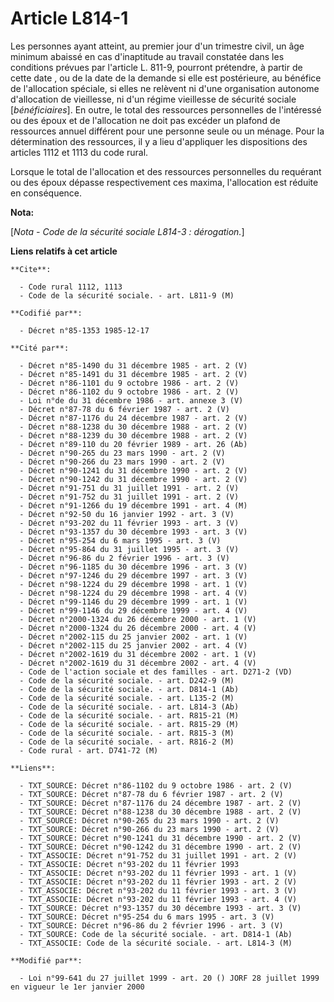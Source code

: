 # Article L814-1

Les personnes ayant atteint, au premier jour d'un trimestre civil, un âge minimum abaissé en cas d'inaptitude au travail
constatée dans les conditions prévues par l'article L. 811-9, pourront prétendre, à partir de cette date     , ou de la date
de la demande si elle est postérieure, au bénéfice de l'allocation spéciale, si elles ne relèvent ni d'une organisation
autonome d'allocation de vieillesse, ni d'un régime vieillesse de sécurité sociale [*bénéficiaires*]. En outre, le total des
ressources personnelles de l'intéressé ou des époux et de l'allocation ne doit pas excéder un plafond de ressources annuel
différent pour une personne seule ou un ménage. Pour la détermination des ressources, il y a lieu d'appliquer les
dispositions des articles 1112 et 1113 du code rural. 

Lorsque le total de l'allocation et des ressources personnelles du requérant ou des époux dépasse respectivement ces maxima,
l'allocation est réduite en conséquence.

**Nota:**

[*Nota - Code de la sécurité sociale L814-3 : dérogation.*]

**Liens relatifs à cet article**

	**Cite**:

	  - Code rural 1112, 1113
	  - Code de la sécurité sociale. - art. L811-9 (M)

	**Codifié par**:

	  - Décret n°85-1353 1985-12-17

	**Cité par**:

	  - Décret n°85-1490 du 31 décembre 1985 - art. 2 (V)
	  - Décret n°85-1491 du 31 décembre 1985 - art. 2 (V)
	  - Décret n°86-1101 du 9 octobre 1986 - art. 2 (V)
	  - Décret n°86-1102 du 9 octobre 1986 - art. 2 (V)
	  - Loi n°de du 31 décembre 1986 - art. annexe 3 (V)
	  - Décret n°87-78 du 6 février 1987 - art. 2 (V)
	  - Décret n°87-1176 du 24 décembre 1987 - art. 2 (V)
	  - Décret n°88-1238 du 30 décembre 1988 - art. 2 (V)
	  - Décret n°88-1239 du 30 décembre 1988 - art. 2 (V)
	  - Décret n°89-110 du 20 février 1989 - art. 26 (Ab)
	  - Décret n°90-265 du 23 mars 1990 - art. 2 (V)
	  - Décret n°90-266 du 23 mars 1990 - art. 2 (V)
	  - Décret n°90-1241 du 31 décembre 1990 - art. 2 (V)
	  - Décret n°90-1242 du 31 décembre 1990 - art. 2 (V)
	  - Décret n°91-751 du 31 juillet 1991 - art. 2 (V)
	  - Décret n°91-752 du 31 juillet 1991 - art. 2 (V)
	  - Décret n°91-1266 du 19 décembre 1991 - art. 4 (M)
	  - Décret n°92-50 du 16 janvier 1992 - art. 3 (V)
	  - Décret n°93-202 du 11 février 1993 - art. 3 (V)
	  - Décret n°93-1357 du 30 décembre 1993 - art. 3 (V)
	  - Décret n°95-254 du 6 mars 1995 - art. 3 (V)
	  - Décret n°95-864 du 31 juillet 1995 - art. 3 (V)
	  - Décret n°96-86 du 2 février 1996 - art. 3 (V)
	  - Décret n°96-1185 du 30 décembre 1996 - art. 3 (V)
	  - Décret n°97-1246 du 29 décembre 1997 - art. 3 (V)
	  - Décret n°98-1224 du 29 décembre 1998 - art. 1 (V)
	  - Décret n°98-1224 du 29 décembre 1998 - art. 4 (V)
	  - Décret n°99-1146 du 29 décembre 1999 - art. 1 (V)
	  - Décret n°99-1146 du 29 décembre 1999 - art. 4 (V)
	  - Décret n°2000-1324 du 26 décembre 2000 - art. 1 (V)
	  - Décret n°2000-1324 du 26 décembre 2000 - art. 4 (V)
	  - Décret n°2002-115 du 25 janvier 2002 - art. 1 (V)
	  - Décret n°2002-115 du 25 janvier 2002 - art. 4 (V)
	  - Décret n°2002-1619 du 31 décembre 2002 - art. 1 (V)
	  - Décret n°2002-1619 du 31 décembre 2002 - art. 4 (V)
	  - Code de l'action sociale et des familles - art. D271-2 (VD)
	  - Code de la sécurité sociale. - art. D242-9 (M)
	  - Code de la sécurité sociale. - art. D814-1 (Ab)
	  - Code de la sécurité sociale. - art. L135-2 (M)
	  - Code de la sécurité sociale. - art. L814-3 (Ab)
	  - Code de la sécurité sociale. - art. R815-21 (M)
	  - Code de la sécurité sociale. - art. R815-29 (M)
	  - Code de la sécurité sociale. - art. R815-3 (M)
	  - Code de la sécurité sociale. - art. R816-2 (M)
	  - Code rural - art. D741-72 (M)

	**Liens**:

	  - TXT_SOURCE: Décret n°86-1102 du 9 octobre 1986 - art. 2 (V)
	  - TXT_SOURCE: Décret n°87-78 du 6 février 1987 - art. 2 (V)
	  - TXT_SOURCE: Décret n°87-1176 du 24 décembre 1987 - art. 2 (V)
	  - TXT_SOURCE: Décret n°88-1238 du 30 décembre 1988 - art. 2 (V)
	  - TXT_SOURCE: Décret n°90-265 du 23 mars 1990 - art. 2 (V)
	  - TXT_SOURCE: Décret n°90-266 du 23 mars 1990 - art. 2 (V)
	  - TXT_SOURCE: Décret n°90-1241 du 31 décembre 1990 - art. 2 (V)
	  - TXT_SOURCE: Décret n°90-1242 du 31 décembre 1990 - art. 2 (V)
	  - TXT_ASSOCIE: Décret n°91-752 du 31 juillet 1991 - art. 2 (V)
	  - TXT_ASSOCIE: Décret n°93-202 du 11 février 1993
	  - TXT_ASSOCIE: Décret n°93-202 du 11 février 1993 - art. 1 (V)
	  - TXT_ASSOCIE: Décret n°93-202 du 11 février 1993 - art. 2 (V)
	  - TXT_ASSOCIE: Décret n°93-202 du 11 février 1993 - art. 3 (V)
	  - TXT_ASSOCIE: Décret n°93-202 du 11 février 1993 - art. 4 (V)
	  - TXT_SOURCE: Décret n°93-1357 du 30 décembre 1993 - art. 3 (V)
	  - TXT_SOURCE: Décret n°95-254 du 6 mars 1995 - art. 3 (V)
	  - TXT_SOURCE: Décret n°96-86 du 2 février 1996 - art. 3 (V)
	  - TXT_SOURCE: Code de la sécurité sociale. - art. D814-1 (Ab)
	  - TXT_ASSOCIE: Code de la sécurité sociale. - art. L814-3 (M)

	**Modifié par**:

	  - Loi n°99-641 du 27 juillet 1999 - art. 20 () JORF 28 juillet 1999 en vigueur le 1er janvier 2000
